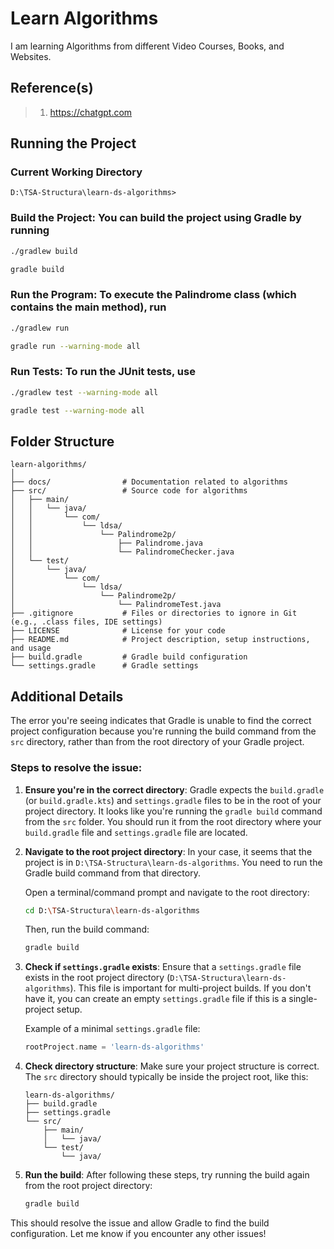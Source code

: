 # Learn Algorithms

I am learning Algorithms from different Video Courses, Books, and Websites.

## Reference(s)

> 1. <https://chatgpt.com>

## Running the Project

### Current Working Directory

```text
D:\TSA-Structura\learn-ds-algorithms>
```

### Build the Project: You can build the project using Gradle by running

```bash
./gradlew build

gradle build
```

### Run the Program: To execute the Palindrome class (which contains the main method), run

```bash
./gradlew run

gradle run --warning-mode all
```

### Run Tests: To run the JUnit tests, use

```bash
./gradlew test --warning-mode all

gradle test --warning-mode all
```

## Folder Structure

```text
learn-algorithms/
│
├── docs/                # Documentation related to algorithms
├── src/                 # Source code for algorithms
│   ├── main/
│   │   └── java/
│   │       └── com/
│   │           └── ldsa/
│   │               └── Palindrome2p/
│   │                   ├── Palindrome.java
│   │                   └── PalindromeChecker.java
│   └── test/
│       └── java/
│           └── com/
│               └── ldsa/
│                   └── Palindrome2p/
│                       └── PalindromeTest.java
├── .gitignore           # Files or directories to ignore in Git (e.g., .class files, IDE settings)
├── LICENSE              # License for your code
├── README.md            # Project description, setup instructions, and usage
├── build.gradle         # Gradle build configuration
└── settings.gradle      # Gradle settings
```

## Additional Details

The error you're seeing indicates that Gradle is unable to find the correct project configuration because you're running the build command from the `src` directory, rather than from the root directory of your Gradle project.

### Steps to resolve the issue:

1. **Ensure you're in the correct directory**:
   Gradle expects the `build.gradle` (or `build.gradle.kts`) and `settings.gradle` files to be in the root of your project directory. It looks like you're running the `gradle build` command from the `src` folder. You should run it from the root directory where your `build.gradle` file and `settings.gradle` file are located.

2. **Navigate to the root project directory**:
   In your case, it seems that the project is in `D:\TSA-Structura\learn-ds-algorithms`. You need to run the Gradle build command from that directory.

   Open a terminal/command prompt and navigate to the root directory:

   ```bash
   cd D:\TSA-Structura\learn-ds-algorithms
   ```

   Then, run the build command:

   ```bash
   gradle build
   ```

3. **Check if `settings.gradle` exists**:
   Ensure that a `settings.gradle` file exists in the root project directory (`D:\TSA-Structura\learn-ds-algorithms`). This file is important for multi-project builds. If you don't have it, you can create an empty `settings.gradle` file if this is a single-project setup.

   Example of a minimal `settings.gradle` file:

   ```gradle
   rootProject.name = 'learn-ds-algorithms'
   ```

4. **Check directory structure**:
   Make sure your project structure is correct. The `src` directory should typically be inside the project root, like this:

   ```
   learn-ds-algorithms/
   ├── build.gradle
   ├── settings.gradle
   └── src/
       ├── main/
       │   └── java/
       └── test/
           └── java/
   ```

5. **Run the build**:
   After following these steps, try running the build again from the root project directory:

   ```bash
   gradle build
   ```

This should resolve the issue and allow Gradle to find the build configuration. Let me know if you encounter any other issues!
